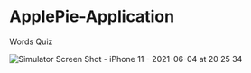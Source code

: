# ApplePie-Application

Words Quiz

![Simulator Screen Shot - iPhone 11 - 2021-06-04 at 20 25 34](https://user-images.githubusercontent.com/77058534/120841259-f4913500-c573-11eb-8d61-5b17f84b3d9d.png)

